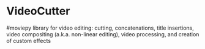 # VideoCutter

#moviepy library for video editing: cutting, concatenations, title insertions, video compositing (a.k.a. non-linear editing), video processing, and creation of custom effects
